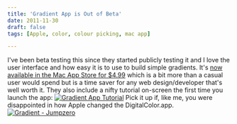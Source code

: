 ```yaml
---
title: 'Gradient App is Out of Beta'
date: 2011-11-30
draft: false
tags: [Apple, color, colour picking, mac app]

---
```


I've been beta testing this since they started publicly testing it and I love the user interface and how easy it is to use to build simple gradients. It's [now available in the Mac App Store for $4.99](http://click.linksynergy.com/fs-bin/stat?id=6PFrOqNV4B8&offerid=146261&type=3&subid=0&tmpid=1826&RD_PARM1=http%253A%252F%252Fitunes.apple.com%252Fca%252Fapp%252Fgradient%252Fid481981128%253Fmt%253D12%2526uo%253D4%2526partnerId%253D30) which is a bit more than a casual user would spend but is a time saver for any web design/developer that's well worth it. They also include a nifty tutorial on-screen the first time you launch the app: [![](https://chrisenns.com/wp-content/uploads/2011/11/Gradient-App-Tutorial-700x700.png "Gradient App Tutorial")](https://chrisenns.com/wp-content/uploads/2011/11/Gradient-App-Tutorial.png) Pick it up if, like me, you were disappointed in how Apple changed the DigitalColor.app. [![Gradient - Jumpzero](http://ax.phobos.apple.com.edgesuite.net/images/web/linkmaker/badge_macappstore-lrg.gif)](http://click.linksynergy.com/fs-bin/stat?id=6PFrOqNV4B8&offerid=146261&type=3&subid=0&tmpid=1826&RD_PARM1=http%253A%252F%252Fitunes.apple.com%252Fca%252Fapp%252Fgradient%252Fid481981128%253Fmt%253D12%2526uo%253D4%2526partnerId%253D30)